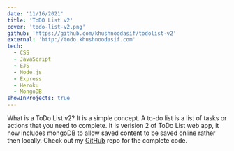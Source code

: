 ```yaml
---
date: '11/16/2021'
title: 'ToDO List v2'
cover: 'todo-list-v2.png'
github: 'https://github.com/khushnoodasif/todolist-v2'
external: 'http://todo.khushnoodasif.com'
tech:
  - CSS
  - JavaScript
  - EJS
  - Node.js
  - Express
  - Heroku
  - MongoDB
showInProjects: true
---
```


What is a ToDo List v2? It is a simple concept. A to-do list is a list of tasks or actions that you need to complete. It is verision 2 of ToDo List web app, it now includes mongoDB to allow saved content to be saved online rather then locally. Check out my [GitHub](https://github.com/khushnoodasif/todolist-v2) repo for the complete code.
